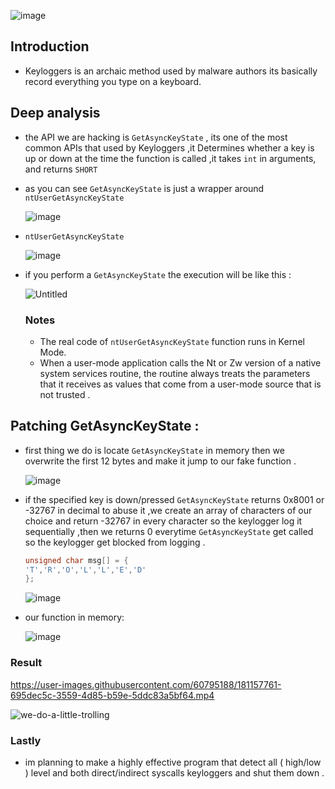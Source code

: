 ![image](https://user-images.githubusercontent.com/60795188/181312338-8189f4df-6aa7-4e4a-ad24-82fb4973f68f.png)

## Introduction

* Keyloggers is an archaic method used by malware authors its basically record everything you type on a keyboard.

## Deep analysis

* the API we are hacking is ```GetAsyncKeyState``` , its one of the most common APIs that used by Keyloggers ,it Determines whether a key is up or down at the time the function is called ,it takes ```int``` in arguments, and returns ```SHORT```

* as you can see  ```GetAsyncKeyState``` is just a wrapper around  ```ntUserGetAsyncKeyState```

    ![image](https://user-images.githubusercontent.com/60795188/181027573-b0047600-9204-48fb-a871-cc6decdc48cc.png)
 
 * ```ntUserGetAsyncKeyState```
 
    ![image](https://user-images.githubusercontent.com/60795188/181042793-332fd5e8-d49b-490a-9732-903fa7385133.png)

* if you perform a ```GetAsyncKeyState``` the execution will be like this :

    ![Untitled](https://user-images.githubusercontent.com/60795188/181153111-9f94e5d5-eda1-4a60-badb-285f6b961123.png)
 
     ### Notes
   * The real code of ```ntUserGetAsyncKeyState``` function runs in Kernel Mode.
   * When a user-mode application calls the Nt or Zw version of a native system services routine, the routine always treats the parameters that it receives as values that come from a user-mode source that is not trusted .
  
## Patching GetAsyncKeyState :
 
 * first thing we do is locate ```GetAsyncKeyState``` in memory then we overwrite the first 12 bytes and make it jump to our fake function .
 
    ![image](https://user-images.githubusercontent.com/60795188/181050738-c179511f-1a38-499d-a776-2d09bc2ceae0.png)
    
 * if the specified key is down/pressed ```GetAsyncKeyState``` returns 0x8001 or -32767 in decimal to abuse it ,we create an array of characters of our choice and return -32767 in every character so the keylogger log it sequentially ,then we returns 0 everytime ```GetAsyncKeyState``` get called so the keylogger get blocked from logging .
  
      ```C
      unsigned char	msg[] = {
      'T','R','O','L','L','E','D'
      };
    ```

    ![image](https://user-images.githubusercontent.com/60795188/181054594-cea62c51-70f0-4aa7-bda1-85c4cf53f021.png)
    
 * our function in memory:

    ![image](https://user-images.githubusercontent.com/60795188/181062115-b33354e2-68d6-4aa0-b7e6-6506d6be2bc4.png)

### Result


https://user-images.githubusercontent.com/60795188/181157761-695dec5c-3559-4d85-b59e-5ddc83a5bf64.mp4

![we-do-a-little-trolling](https://user-images.githubusercontent.com/60795188/160684587-14c40393-24f2-441e-803d-62104b864680.gif)

### Lastly

* im planning to make a highly effective program that detect all ( high/low ) level and both direct/indirect syscalls keyloggers and shut them down .
